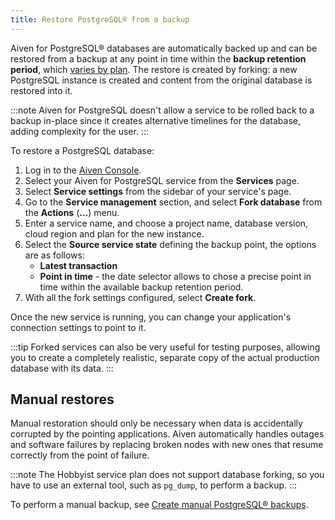 ```yaml
---
title: Restore PostgreSQL® from a backup
---
```


Aiven for PostgreSQL® databases are automatically backed up and can be restored from a backup at any point in time within the **backup retention period**, which [varies by plan](/docs/products/postgresql/concepts/pg-backups).
The restore is created by forking: a new PostgreSQL instance is created and content from the original database is restored into it.

:::note
Aiven for PostgreSQL doesn't allow a service to be rolled back to a
backup in-place since it creates alternative timelines for the database,
adding complexity for the user.
:::

To restore a PostgreSQL database:

1.  Log in to the [Aiven Console](https://console.aiven.io/).
1.  Select your Aiven for PostgreSQL service from the **Services** page.
1.  Select **Service settings** from the sidebar of your service's
    page.
1.  Go to the **Service management** section, and select **Fork
    database** from the **Actions** (**...**) menu.
1.  Enter a service name, and choose a project name, database version,
    cloud region and plan for the new instance.
1.  Select the **Source service state** defining the backup point, the
    options are as follows:
    -   **Latest transaction**
    -   **Point in time** - the date selector allows to chose a precise
        point in time within the available backup retention period.
1.  With all the fork settings configured, select **Create fork**.

Once the new service is running, you can change your application's
connection settings to point to it.

:::tip
Forked services can also be very useful for testing purposes, allowing
you to create a completely realistic, separate copy of the actual
production database with its data.
:::

## Manual restores

Manual restoration should only be necessary when data is accidentally
corrupted by the pointing applications. Aiven automatically handles
outages and software failures by replacing broken nodes with new ones
that resume correctly from the point of failure.

:::note
The Hobbyist service plan does not support database forking, so you have
to use an external tool, such as `pg_dump`, to perform a backup.
:::

To perform a manual backup, see
[Create manual PostgreSQL® backups](/docs/products/postgresql/howto/create-manual-backups).
